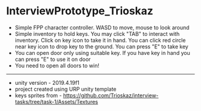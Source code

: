 # InterviewPrototype_Trioskaz

- Simple FPP character controller. WASD to move, mouse to look around
- Simple inventory to hold keys. You may click "TAB" to interact with inventory. Click on key icon to take it in hand. You can click red circle near key icon to drop key to the ground. You can press "E" to take key
- You can open door only using suitable key. If you have key in hand you can press "E" to use it on door
- You need to open all doors to win!
____
- unity version - 2019.4.19f1
- project created using URP unity template
- keys sprites from - https://github.com/Trioskaz/interview-tasks/tree/task-1/Assets/Textures
